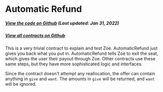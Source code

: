 # Automatic Refund

<Zoe-Version/>

##### [View the code on Github](https://github.com/Agoric/agoric-sdk/blob/4e0aece631d8310c7ab8ef3f46fad8981f64d208/packages/zoe/src/contracts/automaticRefund.js) (Last updated: Jan 31, 2022)
##### [View all contracts on Github](https://github.com/Agoric/agoric-sdk/tree/HEAD/packages/zoe/src/contracts)

This is a very trivial contract to explain and test Zoe.
AutomaticRefund just gives you back what you put in. AutomaticRefund
tells Zoe to exit the seat, which gives the user their payout
through Zoe. Other contracts use these same steps, but they
have more sophisticated logic and interfaces.

Since the contract doesn't attempt any reallocation, the offer can contain
anything in `give` and `want`. The amounts in `give` will be returned, and
`want` will be ignored.

